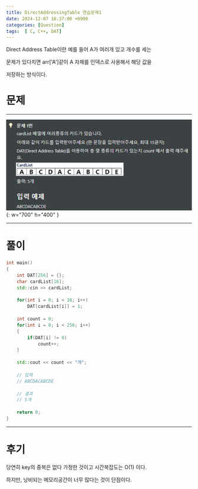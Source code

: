 ```yaml
---
title: DirectAddressingTable 연습문제1
date: 2024-12-07 16:37:00 +0900
categories: [Question]  
tags:  [ C, C++, DAT]
---
```


Direct Address Table이란 예를 들어 A가 여러개 있고 개수를 세는

문제가 있다치면 arr['A']같이 A 자체를 인덱스로 사용해서 해당 값을

저장하는 방식이다.

# 문제   
---------------------------------------

![Desktop View](/assets/img/Dat1.png){: w="700" h="400" }

---------------------------------------

# 풀이

```c++
int main()
{
    int DAT[256] = {};
    char cardList[16];
    std::cin >> cardList;

    for(int i = 0; i < 16; i++)
        DAT[cardList[i]] = 1;

    int count = 0;
    for(int i = 0; i < 256; i++)
    {
        if(DAT[i] != 0)
            count++;
    }

    std::cout << count << "개";

    // 입력
    // ABCDACABCDE
    
    // 결과
    // 5개

    return 0;
}

```
---------------------------------------

# 후기

당연히 key의 중복은 없다 가정한 것이고 시간복잡도는 O(1) 이다.

하지만, 낭비되는 메모리공간이 너무 많다는 것이 단점이다.

